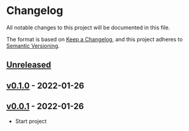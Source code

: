 # Changelog

All notable changes to this project will be documented in this file.

The format is based on [Keep a Changelog](https://keepachangelog.com/en/1.0.0/),
and this project adheres to [Semantic Versioning](https://semver.org/spec/v2.0.0.html).

## [Unreleased]

## [v0.1.0] - 2022-01-26

## [v0.0.1] - 2022-01-26

-   Start project

[Unreleased]: https://github.com/henricker/empreenday-gh-actions/compare/v0.1.0...HEAD

[v0.1.0]: https://github.com/henricker/empreenday-gh-actions/compare/v0.0.1...v0.1.0

[v0.0.1]: https://github.com/henricker/empreenday-gh-actions/compare/1b9dfb36a2119b2110ddcf7388fdb8826b5aa5de...v0.0.1
